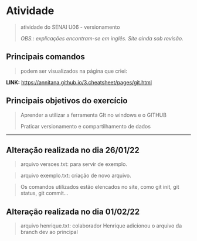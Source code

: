 # Atividade
> atividade do SENAI U06 - versionamento
> 
> *OBS.: explicações encontram-se em inglês. Site ainda sob revisão.*


## Principais comandos


>podem ser visualizados na página que criei:

**LINK:**
https://annitana.github.io/3.cheatsheet/pages/git.html

## Principais objetivos do exercício


> Aprender a utilizar a ferramenta GIt no windows e o GITHUB
> 
> Praticar versionamento e compartilhamento de dados


---

## Alteração realizada no dia 26/01/22 

>arquivo versoes.txt: para servir de exemplo.

>arquivo exemplo.txt: criação de novo arquivo.

>Os comandos utilizados estão elencados no site, como git init, git status, git commit...

## Alteração realizada no dia 01/02/22 

>arquivo henrique.txt: colaborador Henrique adicionou o arquivo da branch dev ao principal
